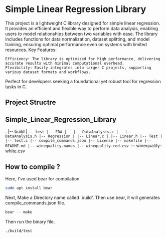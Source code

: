 # Simple Linear Regression Library

This project is a lightweight C library designed for simple linear regression. It provides an efficient and flexible way to perform data analysis, enabling users to model relationships between two variables with ease. The library includes functions for data normalization, dataset splitting, and model training, ensuring optimal performance even on systems with limited resources.
Key Features:

    Efficiency: The library is optimized for high performance, delivering accurate results with minimal computational overhead.
    Flexibility: Easily integrates into larger C projects, supporting various dataset formats and workflows.

Perfect for developers seeking a foundational yet robust tool for regression tasks in C.

## Project Structre

## Simple_Linear_Regression_Library

.
|-- build
| `-- test
|-- EDA
|   |-- DataAnalysis.c
|   |-- DataAnalysis.h
|-- Regression
| |-- Linear.c
| |-- Linear.h
|-- Test
| |-- test.c
|-- compile_commands.json
|-- License
|-- makefile
|-- README.md
|-- winequality.names
|-- winequality-red.csv
`-- winequality-white.csv

## How to compile ?

Here, I've used bear for compilation.

```bash
sudo apt install bear
```

Next, Make a Directory name called 'build'. Then use bear, it will generates compile_commands.json file.

```bash
bear -- make
```

Then run the binary file.

```bash
./build/test
```
